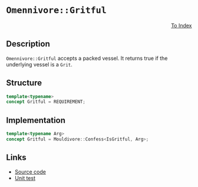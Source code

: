 <!-- Copyright 2024 Feng Mofan
SPDX-License-Identifier: Apache-2.0 -->

# `Omennivore::Gritful`

<p style='text-align: right;'><a href="../../concepts.md#omennivore-gritful">To Index</a></p>

## Description

`Omennivore::Gritful` accepts a packed vessel.
It returns true if the underlying vessel is a `Grit`.

## Structure

```C++
template<typename>
concept Gritful = REQUIREMENT;
```

## Implementation

```C++
template<typename Arg>
concept Gritful = Mouldivore::Confess<IsGritful, Arg>;
```

## Links

- [Source code](../../../../conceptrodon/descend/omennivore/concepts/gritful.hpp)
- [Unit test](../../../../tests/unit/concepts/omennivore/gritful.test.hpp)
